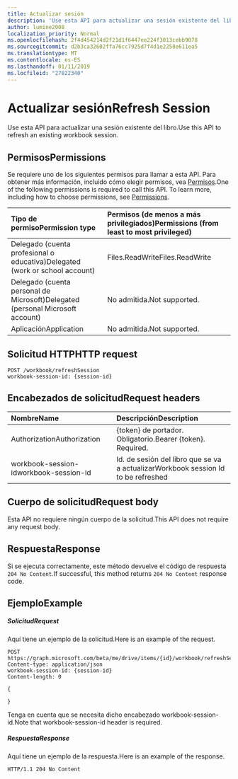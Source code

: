 ```yaml
---
title: Actualizar sesión
description: 'Use esta API para actualizar una sesión existente del libro. '
author: lumine2008
localization_priority: Normal
ms.openlocfilehash: 2f4d454214d2f21d1f6447ee224f3013cebb9078
ms.sourcegitcommit: d2b3ca32602ffa76cc7925d7f4d1e2258e611ea5
ms.translationtype: MT
ms.contentlocale: es-ES
ms.lasthandoff: 01/11/2019
ms.locfileid: "27822340"
---
```

# <a name="refresh-session"></a><span data-ttu-id="d12fa-103">Actualizar sesión</span><span class="sxs-lookup"><span data-stu-id="d12fa-103">Refresh Session</span></span>

<span data-ttu-id="d12fa-104">Use esta API para actualizar una sesión existente del libro.</span><span class="sxs-lookup"><span data-stu-id="d12fa-104">Use this API to refresh an existing workbook session.</span></span> 

## <a name="permissions"></a><span data-ttu-id="d12fa-105">Permisos</span><span class="sxs-lookup"><span data-stu-id="d12fa-105">Permissions</span></span>
<span data-ttu-id="d12fa-p101">Se requiere uno de los siguientes permisos para llamar a esta API. Para obtener más información, incluido cómo elegir permisos, vea [Permisos](/graph/permissions-reference).</span><span class="sxs-lookup"><span data-stu-id="d12fa-p101">One of the following permissions is required to call this API. To learn more, including how to choose permissions, see [Permissions](/graph/permissions-reference).</span></span>

|<span data-ttu-id="d12fa-108">Tipo de permiso</span><span class="sxs-lookup"><span data-stu-id="d12fa-108">Permission type</span></span>      | <span data-ttu-id="d12fa-109">Permisos (de menos a más privilegiados)</span><span class="sxs-lookup"><span data-stu-id="d12fa-109">Permissions (from least to most privileged)</span></span>              |
|:--------------------|:---------------------------------------------------------|
|<span data-ttu-id="d12fa-110">Delegado (cuenta profesional o educativa)</span><span class="sxs-lookup"><span data-stu-id="d12fa-110">Delegated (work or school account)</span></span> | <span data-ttu-id="d12fa-111">Files.ReadWrite</span><span class="sxs-lookup"><span data-stu-id="d12fa-111">Files.ReadWrite</span></span>    |
|<span data-ttu-id="d12fa-112">Delegado (cuenta personal de Microsoft)</span><span class="sxs-lookup"><span data-stu-id="d12fa-112">Delegated (personal Microsoft account)</span></span> | <span data-ttu-id="d12fa-113">No admitida.</span><span class="sxs-lookup"><span data-stu-id="d12fa-113">Not supported.</span></span>    |
|<span data-ttu-id="d12fa-114">Aplicación</span><span class="sxs-lookup"><span data-stu-id="d12fa-114">Application</span></span> | <span data-ttu-id="d12fa-115">No admitida.</span><span class="sxs-lookup"><span data-stu-id="d12fa-115">Not supported.</span></span> |

## <a name="http-request"></a><span data-ttu-id="d12fa-116">Solicitud HTTP</span><span class="sxs-lookup"><span data-stu-id="d12fa-116">HTTP request</span></span>
<!-- { "blockType": "ignored" } -->
```http
POST /workbook/refreshSession
workbook-session-id: {session-id}
```
## <a name="request-headers"></a><span data-ttu-id="d12fa-117">Encabezados de solicitud</span><span class="sxs-lookup"><span data-stu-id="d12fa-117">Request headers</span></span>
| <span data-ttu-id="d12fa-118">Nombre</span><span class="sxs-lookup"><span data-stu-id="d12fa-118">Name</span></span>       | <span data-ttu-id="d12fa-119">Descripción</span><span class="sxs-lookup"><span data-stu-id="d12fa-119">Description</span></span>|
|:---------------|:----------|
| <span data-ttu-id="d12fa-120">Authorization</span><span class="sxs-lookup"><span data-stu-id="d12fa-120">Authorization</span></span>  | <span data-ttu-id="d12fa-p102">{token} de portador. Obligatorio.</span><span class="sxs-lookup"><span data-stu-id="d12fa-p102">Bearer {token}. Required.</span></span> |
| <span data-ttu-id="d12fa-123">workbook-session-id</span><span class="sxs-lookup"><span data-stu-id="d12fa-123">workbook-session-id</span></span> | <span data-ttu-id="d12fa-124">Id. de sesión del libro que se va a actualizar</span><span class="sxs-lookup"><span data-stu-id="d12fa-124">Workbook session Id to be refreshed</span></span> |

## <a name="request-body"></a><span data-ttu-id="d12fa-125">Cuerpo de solicitud</span><span class="sxs-lookup"><span data-stu-id="d12fa-125">Request body</span></span>
<span data-ttu-id="d12fa-126">Esta API no requiere ningún cuerpo de la solicitud.</span><span class="sxs-lookup"><span data-stu-id="d12fa-126">This API does not require any request body.</span></span>

## <a name="response"></a><span data-ttu-id="d12fa-127">Respuesta</span><span class="sxs-lookup"><span data-stu-id="d12fa-127">Response</span></span>

<span data-ttu-id="d12fa-128">Si se ejecuta correctamente, este método devuelve el código de respuesta `204 No Content`.</span><span class="sxs-lookup"><span data-stu-id="d12fa-128">If successful, this method returns `204 No Content` response code.</span></span>

## <a name="example"></a><span data-ttu-id="d12fa-129">Ejemplo</span><span class="sxs-lookup"><span data-stu-id="d12fa-129">Example</span></span>
##### <a name="request"></a><span data-ttu-id="d12fa-130">Solicitud</span><span class="sxs-lookup"><span data-stu-id="d12fa-130">Request</span></span>
<span data-ttu-id="d12fa-131">Aquí tiene un ejemplo de la solicitud.</span><span class="sxs-lookup"><span data-stu-id="d12fa-131">Here is an example of the request.</span></span>
<!-- {
  "blockType": "request",
  "name": "refresh_excel_session"
}-->
```http
POST https://graph.microsoft.com/beta/me/drive/items/{id}/workbook/refreshSession
Content-type: application/json
workbook-session-id: {session-id}
Content-length: 0

{

}
```

<span data-ttu-id="d12fa-132">Tenga en cuenta que se necesita dicho encabezado workbook-session-id.</span><span class="sxs-lookup"><span data-stu-id="d12fa-132">Note that workbook-session-id header is required.</span></span> 


##### <a name="response"></a><span data-ttu-id="d12fa-133">Respuesta</span><span class="sxs-lookup"><span data-stu-id="d12fa-133">Response</span></span>
<span data-ttu-id="d12fa-134">Aquí tiene un ejemplo de la respuesta.</span><span class="sxs-lookup"><span data-stu-id="d12fa-134">Here is an example of the response.</span></span> 

<!-- {
  "blockType": "response",
  "truncated": true
} -->
```http
HTTP/1.1 204 No Content
```

